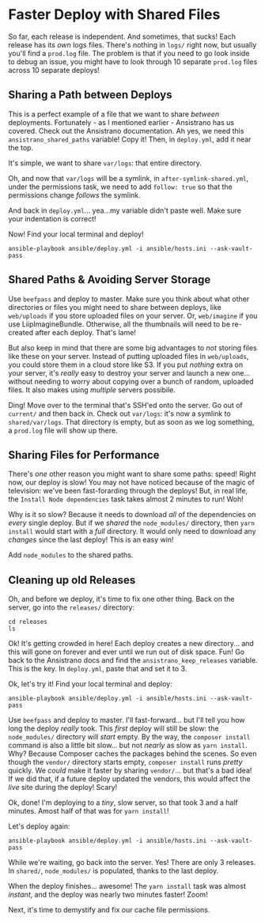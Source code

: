 # Faster Deploy with Shared Files

So far, each release is independent. And sometimes, that sucks! Each release has
its *own* logs files. There's nothing in `logs/` right now, but usually you'll find
a `prod.log` file. The problem is that if you need to go look inside to debug an
issue, you might have to look through 10 separate `prod.log` files across 10 separate
deploys!

## Sharing a Path between Deploys

This is a perfect example of a file that we want to share *between* deployments.
Fortunately - as I mentioned earlier - Ansistrano has us covered. Check out the
Ansistrano documentation. Ah yes, we need this `ansistrano_shared_paths` variable!
Copy it! Then, in `deploy.yml`, add it near the top.

It's simple, we want to share `var/logs`: that entire directory.

Oh, and now that `var/logs` will be a symlink, in `after-symlink-shared.yml`, under
the permissions task, we need to add `follow: true` so that the permissions change
*follows* the symlink.

And back in `deploy.yml`... yea...my variable didn't paste well. Make sure your
indentation is correct!

Now! Find your local terminal and deploy!

```terminal-silent
ansible-playbook ansible/deploy.yml -i ansible/hosts.ini --ask-vault-pass
```

## Shared Paths & Avoiding Server Storage

Use `beefpass` and deploy to master. Make sure you think about what other directories
or files you might need to share between deploys, like `web/uploads` if you store
uploaded files on your server. Or, `web/imagine` if you use LiipImagineBundle.
Otherwise, all the thumbnails will need to be re-created after each deploy. That's
lame!

But also keep in mind that there are some big advantages to *not* storing files
like these on your server. Instead of putting uploaded files in `web/uploads`, you
could store them in a cloud store like S3. If you put *nothing* extra on your server,
it's *really* easy to destroy your server and launch a new one... without needing
to worry about copying over a bunch of random, uploaded files. It also makes using
*multiple* servers possibile.

Ding! Move over to the terminal that's SSH'ed onto the server. Go out of `current/`
and then back in. Check out `var/logs`: it's now a symlink to `shared/var/logs`.
That directory is empty, but as soon as we log something, a `prod.log` file will
show up there.

## Sharing Files for Performance

There's *one* other reason you might want to share some paths: speed! Right now,
our deploy is slow! You may not have noticed because of the magic of television:
we've been fast-forarding through the deploys! But, in real life, the
`Install Node dependencies` task takes almost 2 minutes to run! Woh!

Why is it so slow? Because it needs to download *all* of the dependencies on *every*
single deploy. But if we *shared* the `node_modules/` directory, then `yarn install`
would start with a *full* directory. It would only need to download any *changes*
since the last deploy! This is an easy win!

Add `node_modules` to the shared paths.

## Cleaning up old Releases

Oh, and before we deploy, it's time to fix one other thing. Back on the server,
go into the `releases/` directory:

```terminal-silent
cd releases
ls
```

Ok! It's getting crowded in here! Each deploy creates a new directory... and this
will gone on forever and ever until we run out of disk space. Fun! Go back to the
Ansistrano docs and find the `ansistrano_keep_releases` variable. This is the key.
In `deploy.yml`, paste that and set it to 3.

Ok, let's try it! Find your local terminal and deploy:

```terminal-silent
ansible-playbook ansible/deploy.yml -i ansible/hosts.ini --ask-vault-pass
```

Use `beefpass` and deploy to master. I'll fast-forward... but I'll tell you how long
the deploy *really* took. This *first* deploy will still be slow: the `node_modules/`
directory will *start* empty. By the way, the `composer install` command is also
a little bit slow... but not *nearly* as slow as `yarn install`. Why? Because Composer
caches the packages behind the scenes. So even though the `vendor/` directory starts
empty, `composer install` runs *pretty* quickly. We *could* make it faster by sharing
`vendor/`... but that's a bad idea! If we did that, if a future deploy updated the
vendors, this would affect the *live* site during the deploy! Scary!

Ok, done! I'm deploying to a *tiny*, slow server, so that took 3 and a half minutes.
Amost half of that was for `yarn install`!

Let's deploy again:

```terminal-silent
ansible-playbook ansible/deploy.yml -i ansible/hosts.ini --ask-vault-pass
```

While we're waiting, go back into the server. Yes! There are only 3 releases.
In `shared/`, `node_modules/` is populated, thanks to the last deploy.

When the deploy finishes... awesome! The `yarn install` task was almost *instant*,
and the deploy was nearly two minutes faster! Zoom!

Next, it's time to demystify and fix our cache file permissions.
